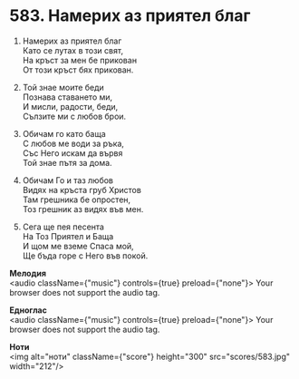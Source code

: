 # 583. Намерих аз приятел благ

1. Намерих аз приятел благ  
Като се лутах в този свят,  
На кръст за мен бе прикован  
От този кръст бях прикован.  

2. Той знае моите беди  
Познава ставането ми,  
И мисли, радости, беди,  
Сълзите ми с любов брои.  

3. Обичам го като баща  
С любов ме води за ръка,  
Със Него искам да вървя  
Той знае пътя за дома.  

4. Обичам Го и таз любов  
Видях на кръста груб Христов  
Там грешника бе опростен,  
Тоз грешник аз видях във мен.  

5. Сега ще пея песента  
На Тоз Приятел и Баща  
И щом ме вземе Спаса мой,  
Ще бъда горе с Него във покой.

**Мелодия**  
<audio className={"music"} controls={true} preload={"none"}>
    <source src="mp3/583.mp3" type="audio/mpeg"/>
    Your browser does not support the audio tag.
</audio>

**Едноглас**  
<audio className={"music"} controls={true} preload={"none"}>
    <source src="transp/583.mp3" type="audio/mpeg"/>
    Your browser does not support the audio tag.
</audio>

**Ноти**  
<img alt="ноти" className={"score"} height="300" src="scores/583.jpg" width="212"/>
